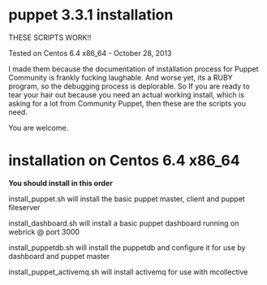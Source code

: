 puppet 3.3.1 installation
======

THESE SCRIPTS WORK!!

Tested on Centos 6.4 x86_64 - October 28, 2013

I made them because the documentation of installation process for Puppet Community is frankly fucking laughable. 
And worse yet, its a RUBY program, so the debugging process is deplorable. So If you are ready to tear your hair 
out because you need an actual working install, which is asking for a lot from Community Puppet, then these 
are the scripts you need.

You are welcome.

installation on Centos 6.4 x86_64
======

**You should install in this order**

install_puppet.sh will install the basic puppet master, client and puppet fileserver

install_dashboard.sh will install a basic puppet dashboard running on webrick @ port 3000

install_puppetdb.sh will install the puppetdb and configure it for use by dashboard and puppet master

install_puppet_activemq.sh will install activemq for use with mcollective
